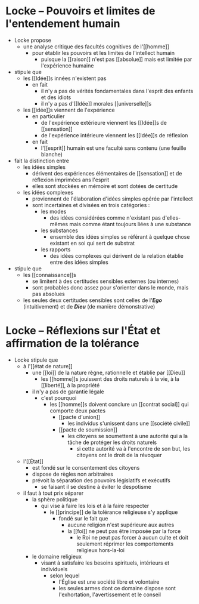 # Locke – Pouvoirs et limites de l'entendement humain

- Locke propose
  - une analyse critique des facultés cognitives de l'[[homme]]
    - pour établir les pouvoirs et les limites de l'intellect humain
      - puisque la [[raison]] n'est pas [[absolue]] mais est limitée par l'expérience humaine
- stipule que
  - les [[Idée]]s innées n'existent pas
    - en fait
      - il n'y a pas de vérités fondamentales dans l'esprit des enfants et des idiots
      - il n'y a pas d'[[Idée]] morales [[universelle]]s
  - les [[idée]]s viennent de l'expérience
    - en particulier
      - de l'expérience extérieure viennent les [[Idée]]s de [[sensation]]
      - de l'expérience intérieure viennent les [[Idée]]s de réflexion
    - en fait
      - l'[[esprit]] humain est une faculté sans contenu (une feuille blanche)
- fait la distinction entre
  - les idées simples
    - dérivent des expériences élémentaires de [[sensation]] et de réflexion imprimées ans l'esprit
    - elles sont stockées en mémoire et sont dotées de certitude
  - les idées complexes
    - proviennent de l'élaboration d'idées simples opérée par l'intellect
    - sont incertaines et divisées en trois catégories :
      - les modes
        - des idées considérées comme n'existant pas d'elles-mêmes mais comme étant toujours liées à une substance
      - les substances
        - ensemble des idées simples se référant à quelque chose existant en soi qui sert de substrat
      - les rapports
        - des idées complexes qui dérivent de la relation établie entre des idées simples
- stipule que
  - les [[connaissance]]s
    - se limitent à des certitudes sensibles externes (ou internes)
    - sont probables donc assez pour s'orienter dans le monde, mais pas absolues
  - les seules deux certitudes sensibles sont celles de l'***Ego*** (intuitivement) et de ***Dieu*** (de manière démonstrative)


# Locke – Réflexions sur l'État et affirmation de la tolérance

- Locke stipule que
  - à l'[[état de nature]]
    - une [[loi]] de la nature règne, rationnelle et établie par [[Dieu]]
      - les [[homme]]s jouissent des droits naturels à la vie, à la [[liberté]], à la propriété
    - il n'y a pas de garantie légale
      - c'est pourquoi
        - les [[homme]]s doivent conclure un [[contrat social]] qui comporte deux pactes
          - [[pacte d'union]]
            - les individus s'unissent dans une [[société civile]]
          - [[pacte de soumission]]
            - les citoyens se soumettent à une autorité qui a la tâche de protéger les droits naturels
              - si cette autorité va à l'encontre de son but, les citoyens ont le droit de la révoquer
  - l'[[État]]
    - est fondé sur le consentement des citoyens
    - dispose de règles non arbitraires
    - prévoit la séparation des pouvoirs législatifs et exécutifs
      - se faisant il se destine à éviter le despotisme
  - il faut à tout prix séparer
    - la sphère politique
      - qui vise à faire les lois et à la faire respecter
        - le [[principe]] de la tolérance religieuse s'y applique
          - fondé sur le fait que
            - aucune religion n'est supérieure aux autres
            - la [[foi]] ne peut pas être imposée par la force
              - le Roi ne peut pas forcer à aucun culte et doit seulement réprimer les comportements religieux hors-la-loi
    - le domaine religieux
      - visant à satisfaire les besoins spirituels, intérieurs et individuels
        - selon lequel
          - l'Église est une société libre et volontaire
          - les seules armes dont ce domaine dispose sont l'exhortation, l'avertissement et le conseil
